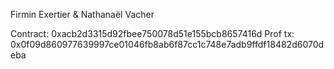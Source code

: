 Firmin Exertier & Nathanaël Vacher

Contract: 0xacb2d3315d92fbee750078d51e155bcb8657416d
Prof tx: 0x0f09d860977639997ce01046fb8ab6f87cc1c748e7adb9ffdf18482d6070deba
